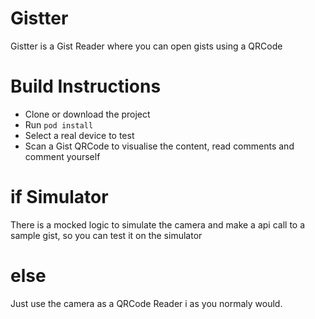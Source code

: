 # Gistter
Gistter is a Gist Reader where you can open gists using a QRCode

# Build Instructions
- Clone or download the project
- Run `pod install`
- Select a real device to test
- Scan a Gist QRCode to visualise the content, read comments and comment yourself

# if Simulator 
There is a mocked logic to simulate the camera and make a api call to a sample gist, so you can test it on the simulator

# else
Just use the camera as a QRCode Reader i as you normaly would.
